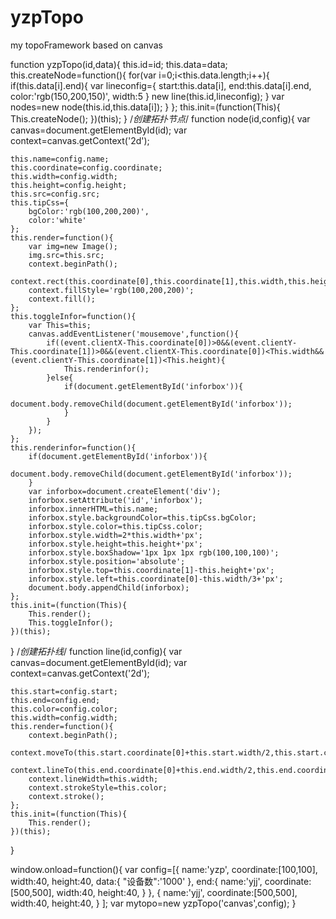 # yzpTopo
my topoFramework based on canvas


function yzpTopo(id,data){
	this.id=id;
	this.data=data;
	this.createNode=function(){
		for(var i=0;i<this.data.length;i++){
			if(this.data[i].end){
			var lineconfig={
				start:this.data[i],
				end:this.data[i].end,
				color:'rgb(150,200,150)',
				width:5
			}
			new line(this.id,lineconfig);
			}
			var nodes=new node(this.id,this.data[i]);
		}
	};
	this.init=(function(This){
		This.createNode();
	})(this);
}
/*创建拓扑节点*/
function node(id,config){
	var canvas=document.getElementById(id);
	var context=canvas.getContext('2d');
	
	this.name=config.name;
	this.coordinate=config.coordinate;
	this.width=config.width;
	this.height=config.height;
	this.src=config.src;
	this.tipCss={
		bgColor:'rgb(100,200,200)',
		color:'white'
	};
	this.render=function(){
		var img=new Image();
		img.src=this.src;
		context.beginPath();
		context.rect(this.coordinate[0],this.coordinate[1],this.width,this.height);
		context.fillStyle='rgb(100,200,200)';
		context.fill();
	};
	this.toggleInfor=function(){
		var This=this;
		canvas.addEventListener('mousemove',function(){
			if((event.clientX-This.coordinate[0])>0&&(event.clientY-This.coordinate[1])>0&&(event.clientX-This.coordinate[0])<This.width&&(event.clientY-This.coordinate[1])<This.height){
				This.renderinfor();
			}else{
				if(document.getElementById('inforbox')){
					document.body.removeChild(document.getElementById('inforbox'));
				}
			}
		});
	};
	this.renderinfor=function(){
		if(document.getElementById('inforbox')){
			document.body.removeChild(document.getElementById('inforbox'));
		}
		var inforbox=document.createElement('div');
		inforbox.setAttribute('id','inforbox');
		inforbox.innerHTML=this.name;
		inforbox.style.backgroundColor=this.tipCss.bgColor;
		inforbox.style.color=this.tipCss.color;
		inforbox.style.width=2*this.width+'px';
		inforbox.style.height=this.height+'px';
		inforbox.style.boxShadow='1px 1px 1px rgb(100,100,100)';
		inforbox.style.position='absolute';
		inforbox.style.top=this.coordinate[1]-this.height+'px';
		inforbox.style.left=this.coordinate[0]-this.width/3+'px';
		document.body.appendChild(inforbox);
	};
	this.init=(function(This){
		This.render();
		This.toggleInfor();
	})(this);
}
/*创建拓扑线*/
function line(id,config){
	var canvas=document.getElementById(id);
	var context=canvas.getContext('2d');

	this.start=config.start;
	this.end=config.end;
	this.color=config.color;
	this.width=config.width;
	this.render=function(){
		context.beginPath();
		context.moveTo(this.start.coordinate[0]+this.start.width/2,this.start.coordinate[1]+this.start.height/2);
		context.lineTo(this.end.coordinate[0]+this.end.width/2,this.end.coordinate[1]+this.end.height/2);
		context.lineWidth=this.width;
		context.strokeStyle=this.color;
		context.stroke();
	};
	this.init=(function(This){
		This.render();
	})(this);
}


window.onload=function(){
	var config=[{
		name:'yzp',
		coordinate:[100,100],
		width:40,
		height:40,
		data:{
			"设备数":'1000'
		},
		end:{
		name:'yjj',
		coordinate:[500,500],
		width:40,
		height:40,
		}
	},
	{
		name:'yjj',
		coordinate:[500,500],
		width:40,
		height:40,
	}
	];
	var mytopo=new yzpTopo('canvas',config);
}
